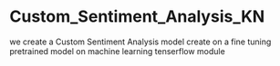 # Custom_Sentiment_Analysis_KN
we create a Custom Sentiment Analysis model create on a fine tuning pretrained model on machine learning tenserflow module
